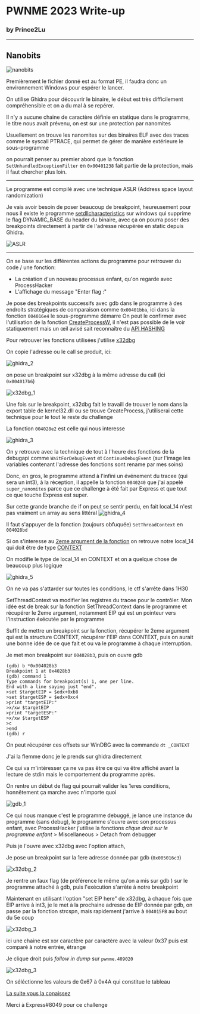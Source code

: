 # PWNME 2023 Write-up
### by **Prince2Lu**
---

## Nanobits
![nanobits](image/nanobits.png)

Premièrement le fichier donné est au format PE, il faudra donc un environnement Windows pour espérer le lancer.


On utilise Ghidra pour découvrir le binaire, le début est très difficilement compréhensible et on a du mal à se repérer.


Il n'y a aucune chaine de caractère définie en statique dans le programme, le titre nous avait prévenu, on est sur une protection par nanomites


Usuellement on trouve les nanomites sur des binaires ELF avec des traces comme le syscall PTRACE, qui permet de gérer de manière extérieure le sous-programme


on pourrait penser au premier abord que la fonction `SetUnhandledExceptionFilter` en `0x00401238` fait partie de la protection, mais il faut chercher plus loin.


---

Le programme est compilé avec une technique ASLR (Address space layout randomization)

Je vais avoir besoin de poser beaucoup de breakpoint, heureusement pour nous il existe le programme [setdllcharacteristics](https://blog.didierstevens.com/2010/10/17/setdllcharacteristics/) sur windows qui supprime le flag DYNAMIC_BASE du header du binaire, avec ça on pourra poser des breakpoints directement à partir de l'adresse récupérée en static depuis Ghidra.

![ASLR](image/ASLR.png)

---

On se base sur les différentes actions du programme pour retrouver du code / une fonction:

- La création d'un nouveau processus enfant, qu'on regarde avec ProcessHacker 
- L'affichage du message "Enter flag :"


Je pose des breakpoints successifs avec gdb dans le programme à des endroits stratégiques de comparaison comme ``0x00401bba``, ici dans la fonction ``004016e4`` le sous-programme démarre
On peut le confirmer avec l'utilisation de la fonction [CreateProcessW](https://learn.microsoft.com/en-us/windows/win32/api/processthreadsapi/nf-processthreadsapi-createprocessw), il n'est pas possible de le voir statiquement mais un œil avisé sait reconnaître du [API HASHING](https://www.ired.team/offensive-security/defense-evasion/windows-api-hashing-in-malware)

Pour retrouver les fonctions utilisées j'utilise [x32dbg](https://x64dbg.com/)

On copie l'adresse ou le call se produit, ici:

![ghidra_2](image/ghidra_2.png)


on pose un breakpoint sur x32dbg à la même adresse du call (ici ``0x004017b6``)


![x32dbg_1](image/x32dbg_1.png)


Une fois sur le breakpoint, x32dbg fait le travaill de trouver le nom dans la export table de kernel32.dll ou se trouve CreateProcess, j'utiliserai cette technique pour le tout le reste du challenge

La fonction ``004028e2`` est celle qui nous interesse

![ghidra_3](image/ghidra_3.png)

On y retrouve avec la technique de tout à l'heure des fonctions de la debugapi comme ``WaitForDebugEvent`` et ``ContinueDebugEvent`` (sur l'image les variables contenant l'adresse des fonctions sont rename par mes soins)

Donc, en gros, le programme attend à l'infini un événement du tracee (qui sera un int3), à la réception, il appelle la fonction ``0040240`` que j'ai appelé ``super_nanomites`` parce que ce challenge à été fait par Express et que tout ce que touche Express est super.


Sur cette grande branche de if on peut se sentir perdu, en fait local_14 n'est pas vraiment un array au sens littéral
![ghidra_4](image/ghidra_4.png)

Il faut s'appuyer de la fonction (toujours obfuquée) ``SetThreadContext`` en ``004028bd``

Si on s'interesse au [2eme argument de la fonction](https://learn.microsoft.com/en-us/windows/win32/api/processthreadsapi/nf-processthreadsapi-setthreadcontext) on retrouve notre local_14 qui doit être de type [CONTEXT](https://learn.microsoft.com/en-us/windows/win32/api/winnt/ns-winnt-context)

On modifie le type de local_14 en CONTEXT et on a quelque chose de beaucoup plus logique

![ghidra_5](image/ghidra_5.png) 

On ne va pas s'attarder sur toutes les conditions, le ctf s'arrête dans 1H30

SetThreadContext va modifier les registres du tracee pour le contrôler. Mon idée est de break sur la fonction SetThreadContext dans le programme et récupérer le 2eme argument, notamment EIP qui est un pointeur vers l'instruction éxécutée par le programme

Suffit de mettre un breakpoint sur la fonction, récupérer le 2eme argument qui est la structure CONTEXT, récupérer l'EIP dans CONTEXT, puis on aurait une bonne idée de ce que fait et ou va le programme à chaque interruption.

Je met mon breakpoint sur ``004028b3``, puis on ouvre gdb

```
(gdb) b *0x004028b3
Breakpoint 1 at 0x4028b3
(gdb) command 1
Type commands for breakpoint(s) 1, one per line.
End with a line saying just "end".
>set $targetEIP = $edx+0xb8
>set $targetESP = $edx+0xc4
>print "targetEIP:"
>x/xw $targetEIP
>print "targetESP:"
>x/xw $targetESP
>c
>end
(gdb) r
```
On peut récupérer ces offsets sur WinDBG avec la commande ``dt _CONTEXT``


J'ai la flemme donc je le prends sur ghidra directement

Ce qui va m'intéresser ça ne va pas être ce qui va être affiché avant la lecture de stdin mais le comportement du programme après.

On rentre un début de flag qui pourrait valider les 1eres conditions, honnêtement ça marche avec n'importe quoi

![gdb_1](image/gdb_1.png) 

Ce qui nous manque c'est le programme debuggé, je lance une instance du programme (sans debug), le programme s'ouvre avec son processus enfant, avec ProcessHacker j'utilise la fonctions *clique droit sur le programme enfant*  > Miscellaneous > Detach from debugger 

Puis je l'ouvre avec x32dbg avec l'option attach,

Je pose un breakpoint sur la 1ere adresse donnée par gdb (``0x005016c3``)

![x32dbg_2](image/x32dbg_2.png)

Je rentre un faux flag (de préférence le même qu'on a mis sur gdb ) sur le programme attaché à gdb, puis l'exécution s'arrète à notre breakpoint

Maintenant en utilisant l'option "set EIP here" de x32dbg, à chaque fois que EIP arrive à int3, je le met à la prochaine adresse de EIP donnée par gdb, on passe par la fonction strcspn, mais rapidement j'arrive à ``004015FB`` au bout du 5e coup

![x32dbg_3](image/x32dbg_3.png)

ici une chaine est xor caractère par caractère avec la valeur 0x37 puis est comparé à notre entrée, étrange

Je clique droit puis *follow in dump* sur ``pwnme.409020``

![x32dbg_3](image/x32gdb_4.png)

On séléctionne les valeurs de 0x67 à 0x4A qui constitue le tableau

[La suite vous la conaissez](https://gchq.github.io/CyberChef/#recipe=From_Hex('Auto')XOR(%7B'option':'Hex','string':'37'%7D,'Standard',false)&input=NjcgNjAgNzkgN0EgNzIgNEMgNzkgMDMgNTkgMDcgNUEgMDYgNDMgMDQgMDIgNjggMDcgNTkgNjggNjAgMDYgNTkgNTMgMDcgNDAgMDIgNjggMTYgMDggMTYgNEEgCg)


Merci à Express#8049 pour ce challenge 